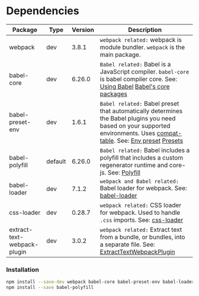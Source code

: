 # Dependencies

| Package                      | Type          | Version       | Description                                                                                                                                                                                                                                                                                                           |
| ---------------------------- | ------------- | ------------- | ----------------------------------------------------------------------------------------------------------------------------------------------------------------------------------------------------------------------------------------------------------------------------------------------------------------------|
| webpack                      | dev           | 3.8.1         | `webpack related:` webpack is module bundler. `webpack` is the main package.                                                                                                                                                                                                                                          |
| babel-core                   | dev           | 6.26.0        | `Babel related:` Babel is a JavaScript compiler. `babel-core` is babel compiler core. See: [Using Babel](https://babeljs.io/docs/setup/) [Babel's core packages](https://babeljs.io/docs/core-packages/)                                                                                                              |
| babel-preset-env             | dev           | 1.6.1         | `Babel related:` Babel preset that automatically determines the Babel plugins you need based on your supported environments. Uses [compat-table](https://github.com/kangax/compat-table). See: [Env preset](https://babeljs.io/docs/plugins/preset-env/) [Presets](https://babeljs.io/docs/plugins/#presets)          |
| babel-polyfill               | default       | 6.26.0        | `Babel related:` Babel includes a polyfill that includes a custom regenerator runtime and core-js. See: [Polyfill](https://babeljs.io/docs/usage/polyfill/)                                                                                                                                                           |
| babel-loader                 | dev           | 7.1.2         | `webpack and Babel related:` Babel loader for webpack. See: [babel-loader](https://webpack.js.org/loaders/babel-loader/)                                                                                                                                                                                              |
| css-loader                   | dev           | 0.28.7        | `webpack related:` CSS loader for webpack. Used to handle `.css` imports. See: [css-loader](https://webpack.js.org/loaders/css-loader/)                                                                                                                                                                               |
| extract-text-webpack-plugin  | dev           | 3.0.2         | `webpack related:` Extract text from a bundle, or bundles, into a separate file.  See: [ExtractTextWebpackPlugin](https://webpack.js.org/plugins/extract-text-webpack-plugin/)                                                                                                                                        |

### Installation

```sh
npm install --save-dev webpack babel-core babel-preset-env babel-loader css-loader extract-text-webpack-plugin
npm install --save babel-polyfill
```

